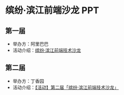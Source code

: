 # 缤纷·滨江前端沙龙 PPT

## 第一届

- 举办方：阿里巴巴
- 活动介绍：[缤纷·滨江前端技术沙龙](https://www.bagevent.com/event/6004245)

## 第二届

- 举办方：丁香园
- 活动介绍：[【活动】第二届「缤纷·滨江前端技术沙龙」](https://mp.weixin.qq.com/s/tWyrhq9-L5Ox3T6sg1RbDA)
